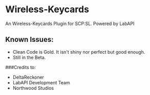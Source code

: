 # Wireless-Keycards
An Wireless-Keycards Plugin for SCP:SL. Powered by LabAPI

## Known Issues:
- Clean Code is Gold. It isn't shiny nor perfect but good enough.
- Still in the Beta.

###Credits to:
- DeltaReckoner
- LabAPI Development Team
- Northwood Studios
